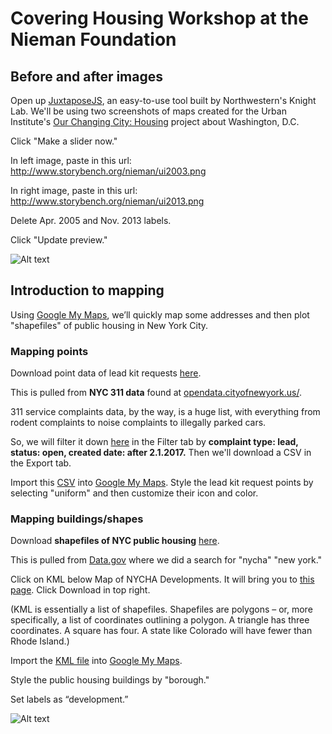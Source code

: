 # Covering Housing Workshop at the Nieman Foundation 

## Before and after images

Open up [JuxtaposeJS](https://juxtapose.knightlab.com), an easy-to-use tool built by Northwestern's Knight Lab. We'll be using two screenshots of maps created for the Urban Institute's [Our Changing City: Housing](http://apps.urban.org/features/OurChangingCity/housing/index.html) project about Washington, D.C. 

Click "Make a slider now."

In left image, paste in this url: http://www.storybench.org/nieman/ui2003.png

In right image, paste in this url: http://www.storybench.org/nieman/ui2013.png

Delete Apr. 2005 and Nov. 2013 labels.

Click "Update preview."

![Alt text](http://www.storybench.org/nieman/ui2013web.jpg)

## Introduction to mapping

Using [Google My Maps](https://www.google.com/mymaps), we’ll quickly map some addresses and then plot "shapefiles" of public housing in New York City.

### Mapping points

Download point data of lead kit requests [here](https://drive.google.com/file/d/0B56vzj8m6JInVUVYSnpmelpQUU0/view?usp=sharing). 

This is pulled from **NYC 311 data** found at [opendata.cityofnewyork.us/](http://opendata.cityofnewyork.us/). 

311 service complaints data, by the way, is a huge list, with everything from rodent complaints to noise complaints to illegally parked cars. 

So, we will filter it down [here](https://nycopendata.socrata.com/Social-Services/311-Service-Requests-from-2010-to-Present/erm2-nwe9/data) in the Filter tab by **complaint type: lead, status: open, created date: after 2.1.2017.** Then we'll download a CSV in the Export tab.

Import this [CSV](https://drive.google.com/file/d/0B56vzj8m6JInVUVYSnpmelpQUU0/view?usp=sharing) into [Google My Maps](https://www.google.com/mymaps). 
Style the lead kit request points by selecting "uniform" and then customize their icon and color.

### Mapping buildings/shapes

Download **shapefiles of NYC public housing** [here](https://data.cityofnewyork.us/api/geospatial/i9rv-hdr5?method=export&format=KML).

This is pulled from [Data.gov](https://catalog.data.gov/dataset?q=%22nycha%22+%22new+york%22&sort=views_recent+desc&as_sfid=AAAAAAU1g8W83MzHP5UveS-1h5BDNFZFvTZMJKi1B7tXi1JDtoKB7zh-Twe4loPvwDf9Ihel2O_RGSktN_jf8681CrEnLnAFvpsp7Ns0EIfjfwKj_7QICDqd4x9vQzTmImdGkEQ%3D&as_fid=9ce1c7f7e75a6fb29a87a0fb90cc71380565ba01&ext_location=&ext_bbox=&ext_prev_extent=-142.03125%2C8.754794702435618%2C-59.0625%2C61.77312286453146) where we did a search for "nycha" "new york."

Click on KML below Map of NYCHA Developments. It will bring you to [this page](https://catalog.data.gov/dataset/map-of-nycha-developments/resource/bc435fbe-04a4-43d8-9be5-130f9acf2757). Click Download in top right.

(KML is essentially a list of shapefiles. Shapefiles are polygons – or, more specifically, a list of coordinates outlining a polygon. A triangle has three coordinates. A square has four. A state like Colorado will have fewer than Rhode Island.) 

Import the [KML file](https://data.cityofnewyork.us/api/geospatial/i9rv-hdr5?method=export&format=KML) into [Google My Maps](https://www.google.com/mymaps). 

Style the public housing buildings by "borough."

Set labels as “development.”

![Alt text](http://www.storybench.org/nieman/mymaps.png)



